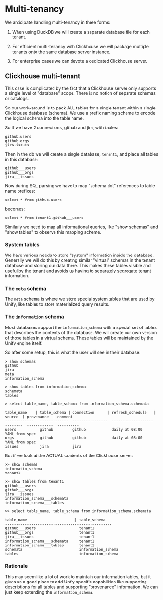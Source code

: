 # Multi-tenancy

We anticipate handling multi-tenancy in three forms:

1. When using DuckDB we will create a separate database file for each tenant.

2. For efficient multi-tenancy with Clickhouse we will package multiple tenants onto
the same database server instance.

3. For enterprise cases we can devote a dedicated Clickhouse server.

## Clickhouse multi-tenant

This case is complicated by the fact that a Clickhouse server only supports a single
level of "database" scope. There is no notion of separate schemas or catalogs.

So our work-around is to pack ALL tables for a single tenant within a single
Clickhouse database (schema). We use a prefix naming scheme to encode the logical
schema into the table name.

So if we have 2 connections, github and jira, with tables:

    github.users
    github.orgs
    jira.issues

Then in the db we will create a single database, `tenant1`, and place all tables
in this database:

    github___users
    github___orgs
    jira___issues

Now during SQL parsing we have to map "schema dot" references to table name
prefixes:

    select * from github.users

becomes:

    select * from tenant1.github___users

Similarly we need to map all informational queries, like "show schemas" and "show tables"
to observe this mapping scheme.

### System tables

We have various needs to store "system" information inside the database. Generally
we will do this by creating similar "virtual" schemas in the tenant database
and storing our data there. This makes these tables visible and useful by the tenant
and avoids us having to separately segregate tenant information.

### The `meta` schema

The `meta` schema is where we store special system tables that are used by Unify, like
tables to store materialized query results.

### The `information` schema

Most databases support the `information_schema` with a special set of tables that
describes the contents of the database. We will create our own version of those
tables in a virtual schema. These tables will be maintained by the Unify engine
itself.

So after some setup, this is what the user will see in their database:

    > show schemas
    github
    jira
    meta
    information_schema

    > show tables from information_schema
    schemata
    tables

    > select table_name, table_schema from information_schema.schemata

    table_name    | table_schema | connection      | refresh_schedule   | source  | provenance  | comment
    -------------   -------------  ----------------  -------------------  --------  ------------  ----------
    users           github         github            daily at 08:00       YAML from spec
    orgs            github         github            daily at 08:00       YAML from spec
    issues          jira           jira

But if we look at the ACTUAL contents of the Clickhouse server:

    >> show schemas
    informatio_schema
    tenant1

    >> show tables from tenant1
    github___users
    github___orgs
    jira___issues
    information_schema___schemata
    information_schema___tables

    >> select table_name, table_schema from information_schema.schemata

    table_name                      | table_schema
    -------------------------------------------------
    github___users                    tenant1
    github___orgs                     tenant1
    jira___issues                     tenant1
    information_schema___schemata     tenant1
    information_schema___tables       tenant1
    schemata                          information_schema
    tables                            information_schema

### Rationale

This may seem like a lot of work to maintain our information tables, but it gives
us a good place to add Unfiy specific capabilities like supporting descriptions for
all tables and supporting "provenance" information. We can just keep extending
the `information_schema`.





